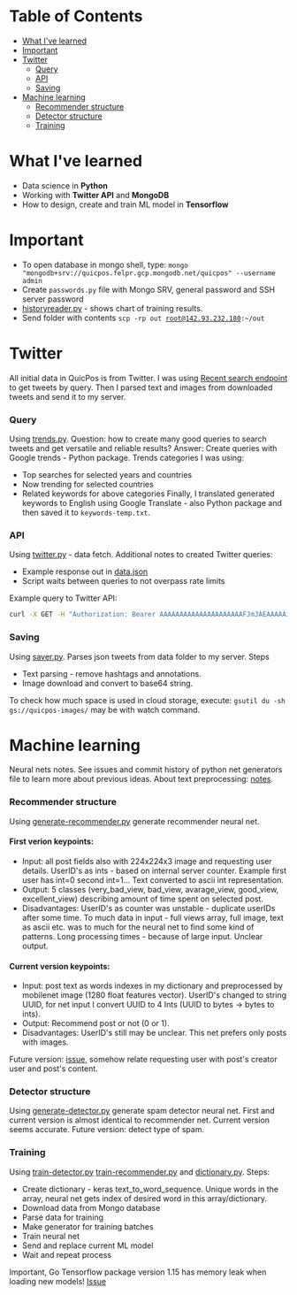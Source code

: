 # Table of Contents
- [What I've learned](#what-ive-learned)
- [Important](#important)
- [Twitter](#twitter)
    - [Query](#query)
    - [API](#api)
    - [Saving](#saving)
- [Machine learning](#machine-learning)
    - [Recommender structure](#recommender-structure)
    - [Detector structure](#detector-structure)
    - [Training](#training)



# What I've learned
- Data science in **Python**
- Working with **Twitter API** and **MongoDB**
- How to design, create and train ML model in **Tensorflow**



# Important
- To open database in mongo shell, type: <code>mongo "mongodb+srv://quicpos.felpr.gcp.mongodb.net/quicpos" --username admin</code>
- Create <code>passwords.py</code> file with Mongo SRV, general password and SSH server password
- [historyreader.py](historyreader.py) - shows chart of training results.
- Send folder with contents <code>scp -rp out root@142.93.232.180:~/out</code>



# Twitter
All initial data in QuicPos is from Twitter. I was using [Recent search endpoint](https://developer.twitter.com/en/docs/twitter-api/tweets/search/api-reference/get-tweets-search-recent) to get tweets by query. Then I parsed text and images from downloaded tweets and send it to my server.

### Query
Using [trends.py](trends.py). Question: how to create many good queries to search tweets and get versatile and reliable results? Answer: Create queries with Google trends - Python package. Trends categories I was using:
* Top searches for selected years and countries
* Now trending for selected countries
* Related keywords for above categories
Finally, I translated generated keywords to English using Google Translate - also Python package and then saved it to <code>keywords-temp.txt</code>.

### API
Using [twitter.py](twitter.py) - data fetch. Additional notes to created Twitter queries:
* Example response out in [data.json](data.json)
* Script waits between queries to not overpass rate limits

Example query to Twitter API:
```sh
curl -X GET -H "Authorization: Bearer AAAAAAAAAAAAAAAAAAAAAFJmJAEAAAAAiKXgs71WHr8Ay76lBSPzZfDBIOo%3DZH4yblNSZC1J4YUNIrLpW8mWaeZRDtUQDUrm83NLmuQM1wmxnq" "https://api.twitter.com/2/tweets/20"
```

### Saving
Using [saver.py](saver.py). Parses json tweets from data folder to my server. Steps
* Text parsing - remove hashtags and annotations.
* Image download and convert to base64 string.

To check how much space is used in cloud storage, execute: <code>gsutil du -sh gs://quicpos-images/</code> may be with watch command.



# Machine learning
Neural nets notes. See issues and commit history of python net generators file to learn more about previous ideas. About text preprocessing: [notes](https://github.com/adkuba/QuicPos-Server/issues/4#issuecomment-720122145).

### Recommender structure
Using [generate-recommender.py](#generate-recommender.py) generate recommender neural net. 

#### First verion keypoints:
* Input: all post fields also with 224x224x3 image and requesting user details. UserID's as ints - based on internal server counter. Example first user has int=0 second int=1... Text converted to ascii int representation.
* Output: 5 classes (very_bad_view, bad_view, avarage_view, good_view, excellent_view) describing amount of time spent on selected post.
* Disadvantages: UserID's as counter was unstable - duplicate userIDs after some time. To much data in input - full views array, full image, text as ascii etc. was to much for the neural net to find some kind of patterns. Long processing times - because of large input. Unclear output.

#### Current version keypoints:
* Input: post text as words indexes in my dictionary and preprocessed by mobilenet image (1280 float features vector). UserID's changed to string UUID, for net input I convert UUID to 4 Ints (UUID to bytes -> bytes to ints).
* Output: Recommend post or not (0 or 1).
* Disadvantages: UserID's still may be unclear. This net prefers only posts with images.

Future version: [issue](https://github.com/adkuba/QuicPos-Microservice/issues/4), somehow relate requesting user with post's creator user and post's content.

### Detector structure
Using [generate-detector.py](generate-detector.py) generate spam detector neural net. First and current version is almost identical to recommender net. Current version seems accurate. Future version: detect type of spam.

### Training
Using [train-detector.py](train-detector.py) [train-recommender.py](train-recommender.py) and [dictionary.py](dictionary.py). Steps:
* Create dictionary - keras text_to_word_sequence. Unique words in the array, neural net gets index of desired word in this array/dictionary.
* Download data from Mongo database
* Parse data for training
* Make generator for training batches
* Train neural net
* Send and replace current ML model
* Wait and repeat process

Important, Go Tensorflow package version 1.15 has memory leak when loading new models! [Issue](https://github.com/adkuba/QuicPos-Server/issues/11)